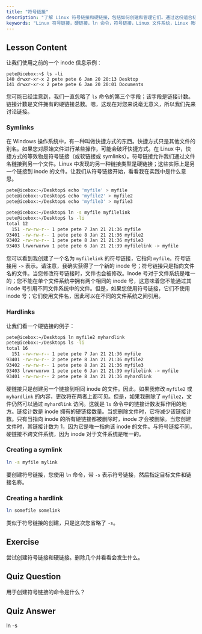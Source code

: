 ```yaml
---
title: "符号链接"
description: "了解 Linux 符号链接和硬链接，包括如何创建和管理它们。通过这份适合初学者的指南，理解它们之间的区别和用例。"
keywords: "Linux 符号链接，硬链接，ln 命令，符号链接，Linux 文件系统，Linux 教程，Linux 初学者"
---
```


## Lesson Content

让我们使用之前的一个 inode 信息示例：

```plaintext
pete@icebox:~$ ls -li
140 drwxr-xr-x 2 pete pete 6 Jan 20 20:13 Desktop
141 drwxr-xr-x 2 pete pete 6 Jan 20 20:01 Documents
```

您可能已经注意到，我们一直忽略了 `ls` 命令的第三个字段；该字段是链接计数。链接计数是文件拥有的硬链接总数。嗯，这现在对您来说毫无意义，所以我们先来讨论链接。

### Symlinks

在 Windows 操作系统中，有一种叫做快捷方式的东西。快捷方式只是其他文件的别名。如果您对原始文件进行某些操作，可能会破坏快捷方式。在 Linux 中，快捷方式的等效物是符号链接（或软链接或 symlinks）。符号链接允许我们通过文件名链接到另一个文件。Linux 中发现的另一种链接类型是硬链接；这些实际上是另一个链接到 inode 的文件。让我们从符号链接开始，看看我在实践中是什么意思。

```bash
pete@icebox:~/Desktop$ echo 'myfile' > myfile
pete@icebox:~/Desktop$ echo 'myfile2' > myfile2
pete@icebox:~/Desktop$ echo 'myfile3' > myfile3

pete@icebox:~/Desktop$ ln -s myfile myfilelink
pete@icebox:~/Desktop$ ls -li
total 12
  151 -rw-rw-r-- 1 pete pete 7 Jan 21 21:36 myfile
93401 -rw-rw-r-- 1 pete pete 8 Jan 21 21:36 myfile2
93402 -rw-rw-r-- 1 pete pete 8 Jan 21 21:36 myfile3
93403 lrwxrwxrwx 1 pete pete 6 Jan 21 21:39 myfilelink -> myfile
```

您可以看到我创建了一个名为 `myfilelink` 的符号链接，它指向 `myfile`。符号链接用 `->` 表示。请注意，我确实获得了一个新的 inode 号；符号链接只是指向文件名的文件。当您修改符号链接时，文件也会被修改。Inode 号对于文件系统是唯一的；您不能在单个文件系统中拥有两个相同的 inode 号，这意味着您不能通过其 inode 号引用不同文件系统中的文件。但是，如果您使用符号链接，它们不使用 inode 号；它们使用文件名，因此可以在不同的文件系统之间引用。

### Hardlinks

让我们看一个硬链接的例子：

```bash
pete@icebox:~/Desktop$ ln myfile2 myhardlink
pete@icebox:~/Desktop$ ls -li
total 16
  151 -rw-rw-r-- 1 pete pete 7 Jan 21 21:36 myfile
93401 -rw-rw-r-- 2 pete pete 8 Jan 21 21:36 myfile2
93402 -rw-rw-r-- 1 pete pete 8 Jan 21 21:36 myfile3
93403 lrwxrwxrwx 1 pete pete 6 Jan 21 21:39 myfilelink -> myfile
93401 -rw-rw-r-- 2 pete pete 8 Jan 21 21:36 myhardlink
```

硬链接只是创建另一个链接到相同 inode 的文件。因此，如果我修改 `myfile2` 或 `myhardlink` 的内容，更改将在两者上都可见。但是，如果我删除了 `myfile2`，文件仍然可以通过 `myhardlink` 访问。这就是 `ls` 命令中的链接计数发挥作用的地方。链接计数是 inode 拥有的硬链接数量。当您删除文件时，它将减少该链接计数。只有当指向 inode 的所有硬链接都被删除时，inode 才会被删除。当您创建文件时，其链接计数为 1，因为它是唯一指向该 inode 的文件。与符号链接不同，硬链接不跨文件系统，因为 inode 对于文件系统是唯一的。

### Creating a symlink

```bash
ln -s myfile mylink
```

要创建符号链接，您使用 `ln` 命令，带 `-s` 表示符号链接，然后指定目标文件和链接名称。

### Creating a hardlink

```bash
ln somefile somelink
```

类似于符号链接的创建，只是这次您省略了 `-s`。

## Exercise

尝试创建符号链接和硬链接。删除几个并看看会发生什么。

## Quiz Question

用于创建符号链接的命令是什么？

## Quiz Answer

ln -s
